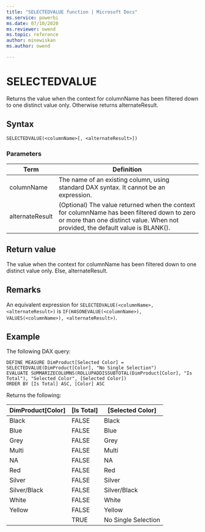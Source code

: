 ```yaml
---
title: "SELECTEDVALUE function | Microsoft Docs"
ms.service: powerbi 
ms.date: 07/10/2020
ms.reviewer: owend
ms.topic: reference
author: minewiskan
ms.author: owend

---
```

# SELECTEDVALUE

Returns the value when the context for columnName has been filtered down to one distinct value only. Otherwise returns alternateResult.  
  
## Syntax  
  
```dax
SELECTEDVALUE(<columnName>[, <alternateResult>])  
```
  
### Parameters  
  
|Term|Definition|  
|----------|--------------|  
| columnName |The name of an existing column, using standard DAX syntax. It cannot be an expression. |  
| alternateResult |(Optional) The value returned when the context for columnName has been filtered down to zero or more than one distinct value. When not provided, the default value is BLANK().|

## Return value

The value when the context for columnName has been filtered down to one distinct value only. Else, alternateResult.
  
## Remarks

An equivalent expression for `SELECTEDVALUE(<columnName>, <alternateResult>)` is `IF(HASONEVALUE(<columnName>), VALUES(<columnName>), <alternateResult>)`. 
  
## Example  
  
The following DAX query:

```dax
DEFINE MEASURE DimProduct[Selected Color] = SELECTEDVALUE(DimProduct[Color], "No Single Selection")
EVALUATE SUMMARIZECOLUMNS(ROLLUPADDISSUBTOTAL(DimProduct[Color], "Is Total"), "Selected Color", [Selected Color])
ORDER BY [Is Total] ASC, [Color] ASC
```

Returns the following:

DimProduct[Color]  |[Is Total]  |[Selected Color]
---------|---------|---------|
Black     |  FALSE       |   Black      |
Blue     |   FALSE      |    Blue     |
Grey     |  FALSE       |   Grey      |
Multi     |   FALSE      |   Multi     |
NA     |   FALSE      |      NA   |
Red     |  FALSE       |   Red     |
Silver     |  FALSE       |  Silver   |
Silver/Black     | FALSE        |   Silver/Black |
White     |   FALSE      |  White       |
Yellow    | FALSE        |  Yellow       |
| | TRUE | No Single Selection|